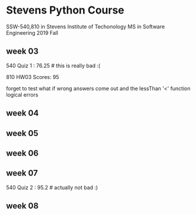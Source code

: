 # Stevens Python Course

SSW-540,810 in Stevens Institute of Techonology MS in Software Engineering 2019 Fall

## week 03

540 Quiz 1 : 76.25 # this is really bad :(

810 HW03 Scores: 95

forget to test what if wrong answers come out and the lessThan '<' function logical errors

## week 04

## week 05

## week 06

## week 07
540 Quiz 2 : 95.2 # actually not bad :)
## week 08
